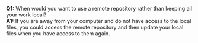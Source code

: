 **Q1:** When would you want to use a remote repository rather than keeping all your work local?  
**A1:** If you are away from your computer and do not have access to the local files, you could access the remote repository and then update your local files when you have access to them again. 
